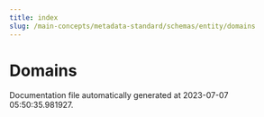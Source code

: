 ```yaml
---
title: index
slug: /main-concepts/metadata-standard/schemas/entity/domains
---
```


# Domains

Documentation file automatically generated at 2023-07-07 05:50:35.981927.
